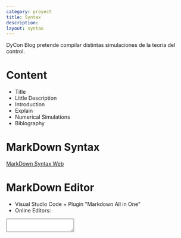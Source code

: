 ```yaml
---
category: proyect
title: Syntax
description:
layout: syntax
---
```


DyCon Blog pretende compilar distintas simulaciones de la teoría del control. 

# Content
- Title
- Little Description
- Introduction
- Explain 
- Numerical Simulations
- Biblography
  
# MarkDown Syntax

[MarkDown Syntax Web](https://www.markdownguide.org/basic-syntax/)

# MarkDown Editor
- Visual Studio Code + Plugin "Markdown All in One"
- Online Editors: 




<textarea id="MyID">
</textarea>
<script>
var simplemde = new SimpleMDE({ element: document.getElementById("MyID") });
</script>
